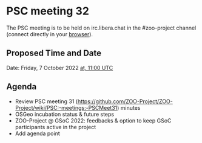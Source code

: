 # PSC meeting 32

The PSC meeting is to be held on irc.libera.chat in the #zoo-project channel (connect directly in your [browser](https://web.libera.chat/#zoo-project)).

## Proposed Time and Date

Date: Friday, 7 October 2022 [at, 11:00 UTC](https://www.timeanddate.com/worldclock/fixedtime.html?year=2022&month=10&day=07&hour=11&min=0&sec=0)

## Agenda

* Review PSC meeting 31 (https://github.com/ZOO-Project/ZOO-Project/wiki/PSC:-meetings:-PSCMeet31) minutes
* OSGeo incubation status & future steps
* ZOO-Project @ GSoC 2022: feedbacks & option to keep GSoC participants active in the project
* Add agenda point




